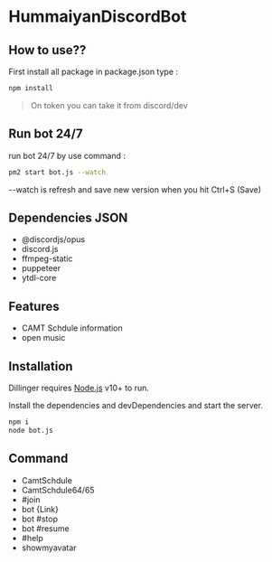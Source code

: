 # HummaiyanDiscordBot

## How to use??
First install all package in package.json type :
```sh
npm install
```
> On token you can take it from discord/dev

## Run bot 24/7
run bot 24/7 by use command :
```sh
pm2 start bot.js --watch
```
--watch is refresh and save new version when you hit Ctrl+S (Save)

## Dependencies JSON
- @discordjs/opus
- discord.js
- ffmpeg-static
- puppeteer
- ytdl-core

## Features

- CAMT Schdule information
- open music


## Installation

Dillinger requires [Node.js](https://nodejs.org/) v10+ to run.

Install the dependencies and devDependencies and start the server.

```sh
npm i
node bot.js
```
## Command

- CamtSchdule
- CamtSchdule64/65
- #join
- bot {Link}
- bot #stop
- bot #resume
- #help
- showmyavatar
